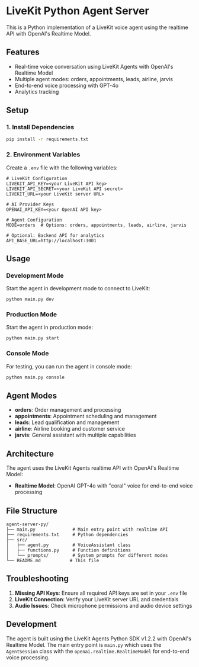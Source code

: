 # LiveKit Python Agent Server

This is a Python implementation of a LiveKit voice agent using the realtime API with OpenAI's Realtime Model.

## Features

- Real-time voice conversation using LiveKit Agents with OpenAI's Realtime Model
- Multiple agent modes: orders, appointments, leads, airline, jarvis
- End-to-end voice processing with GPT-4o
- Analytics tracking

## Setup

### 1. Install Dependencies

```bash
pip install -r requirements.txt
```

### 2. Environment Variables

Create a `.env` file with the following variables:

```env
# LiveKit Configuration
LIVEKIT_API_KEY=<your LiveKit API key>
LIVEKIT_API_SECRET=<your LiveKit API secret>
LIVEKIT_URL=<your LiveKit server URL>

# AI Provider Keys
OPENAI_API_KEY=<your OpenAI API key>

# Agent Configuration
MODE=orders  # Options: orders, appointments, leads, airline, jarvis

# Optional: Backend API for analytics
API_BASE_URL=http://localhost:3001
```

## Usage

### Development Mode

Start the agent in development mode to connect to LiveKit:

```bash
python main.py dev
```

### Production Mode

Start the agent in production mode:

```bash
python main.py start
```

### Console Mode

For testing, you can run the agent in console mode:

```bash
python main.py console
```

## Agent Modes

- **orders**: Order management and processing
- **appointments**: Appointment scheduling and management
- **leads**: Lead qualification and management
- **airline**: Airline booking and customer service
- **jarvis**: General assistant with multiple capabilities

## Architecture

The agent uses the LiveKit Agents realtime API with OpenAI's Realtime Model:

- **Realtime Model**: OpenAI GPT-4o with "coral" voice for end-to-end voice processing

## File Structure

```
agent-server-py/
├── main.py              # Main entry point with realtime API
├── requirements.txt     # Python dependencies
├── src/
│   ├── agent.py         # VoiceAssistant class
│   ├── functions.py     # Function definitions
│   └── prompts/         # System prompts for different modes
└── README.md           # This file
```

## Troubleshooting

1. **Missing API Keys**: Ensure all required API keys are set in your `.env` file
2. **LiveKit Connection**: Verify your LiveKit server URL and credentials
3. **Audio Issues**: Check microphone permissions and audio device settings

## Development

The agent is built using the LiveKit Agents Python SDK v1.2.2 with OpenAI's Realtime Model. The main entry point is `main.py` which uses the `AgentSession` class with the `openai.realtime.RealtimeModel` for end-to-end voice processing.